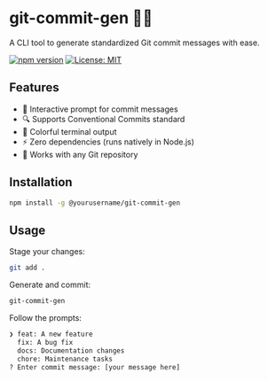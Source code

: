 # git-commit-gen 📝✨

A CLI tool to generate standardized Git commit messages with ease.

[![npm version](https://img.shields.io/npm/v/@yourusername/git-commit-gen)](https://www.npmjs.com/package/@yourusername/git-commit-gen)
[![License: MIT](https://img.shields.io/badge/License-MIT-blue.svg)](LICENSE)

## Features

- 🚀 Interactive prompt for commit messages
- 🔍 Supports Conventional Commits standard
- 🎨 Colorful terminal output
- ⚡ Zero dependencies (runs natively in Node.js)
- 🔧 Works with any Git repository

## Installation

```bash
npm install -g @yourusername/git-commit-gen
```
## Usage
Stage your changes:
```bash
git add .
```
Generate and commit:
```bash
git-commit-gen
```
Follow the prompts:
```bash ? Select commit type: (Use arrow keys)
❯ feat: A new feature
  fix: A bug fix
  docs: Documentation changes
  chore: Maintenance tasks
? Enter commit message: [your message here]
```